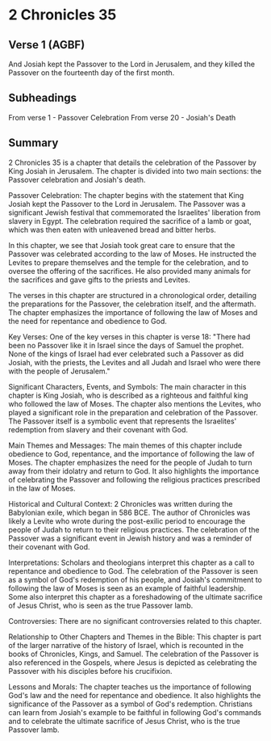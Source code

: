 # 2 Chronicles 35

## Verse 1 (AGBF)

And Josiah kept the Passover to the Lord in Jerusalem, and they killed the Passover on the fourteenth day of the first month.

## Subheadings

From verse 1 - Passover Celebration
From verse 20 - Josiah's Death

## Summary

2 Chronicles 35 is a chapter that details the celebration of the Passover by King Josiah in Jerusalem. The chapter is divided into two main sections: the Passover celebration and Josiah's death.

Passover Celebration:
The chapter begins with the statement that King Josiah kept the Passover to the Lord in Jerusalem. The Passover was a significant Jewish festival that commemorated the Israelites' liberation from slavery in Egypt. The celebration required the sacrifice of a lamb or goat, which was then eaten with unleavened bread and bitter herbs.

In this chapter, we see that Josiah took great care to ensure that the Passover was celebrated according to the law of Moses. He instructed the Levites to prepare themselves and the temple for the celebration, and to oversee the offering of the sacrifices. He also provided many animals for the sacrifices and gave gifts to the priests and Levites.

The verses in this chapter are structured in a chronological order, detailing the preparations for the Passover, the celebration itself, and the aftermath. The chapter emphasizes the importance of following the law of Moses and the need for repentance and obedience to God.

Key Verses:
One of the key verses in this chapter is verse 18: "There had been no Passover like it in Israel since the days of Samuel the prophet. None of the kings of Israel had ever celebrated such a Passover as did Josiah, with the priests, the Levites and all Judah and Israel who were there with the people of Jerusalem."

Significant Characters, Events, and Symbols:
The main character in this chapter is King Josiah, who is described as a righteous and faithful king who followed the law of Moses. The chapter also mentions the Levites, who played a significant role in the preparation and celebration of the Passover. The Passover itself is a symbolic event that represents the Israelites' redemption from slavery and their covenant with God.

Main Themes and Messages:
The main themes of this chapter include obedience to God, repentance, and the importance of following the law of Moses. The chapter emphasizes the need for the people of Judah to turn away from their idolatry and return to God. It also highlights the importance of celebrating the Passover and following the religious practices prescribed in the law of Moses.

Historical and Cultural Context:
2 Chronicles was written during the Babylonian exile, which began in 586 BCE. The author of Chronicles was likely a Levite who wrote during the post-exilic period to encourage the people of Judah to return to their religious practices. The celebration of the Passover was a significant event in Jewish history and was a reminder of their covenant with God.

Interpretations:
Scholars and theologians interpret this chapter as a call to repentance and obedience to God. The celebration of the Passover is seen as a symbol of God's redemption of his people, and Josiah's commitment to following the law of Moses is seen as an example of faithful leadership. Some also interpret this chapter as a foreshadowing of the ultimate sacrifice of Jesus Christ, who is seen as the true Passover lamb.

Controversies:
There are no significant controversies related to this chapter.

Relationship to Other Chapters and Themes in the Bible:
This chapter is part of the larger narrative of the history of Israel, which is recounted in the books of Chronicles, Kings, and Samuel. The celebration of the Passover is also referenced in the Gospels, where Jesus is depicted as celebrating the Passover with his disciples before his crucifixion.

Lessons and Morals:
The chapter teaches us the importance of following God's law and the need for repentance and obedience. It also highlights the significance of the Passover as a symbol of God's redemption. Christians can learn from Josiah's example to be faithful in following God's commands and to celebrate the ultimate sacrifice of Jesus Christ, who is the true Passover lamb.